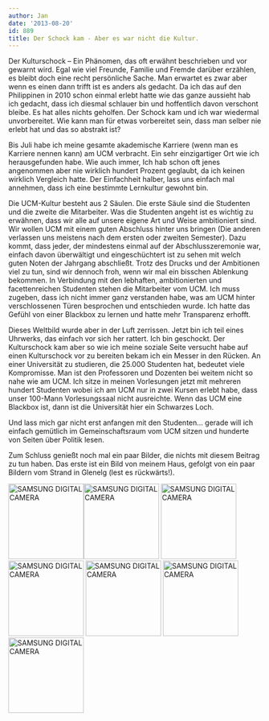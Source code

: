 ```yaml
---
author: Jan
date: '2013-08-20'
id: 889
title: Der Schock kam - Aber es war nicht die Kultur.
---
```


Der Kulturschock &#8211; Ein Phänomen, das oft erwähnt beschrieben und vor gewarnt wird. Egal wie viel Freunde, Familie und Fremde darüber erzählen, es bleibt doch eine recht persönliche Sache. Man erwartet es zwar aber wenn es einen dann trifft ist es anders als gedacht. Da ich das auf den Philippinen in 2010 schon einmal erlebt hatte wie das ganze aussieht hab ich gedacht, dass ich diesmal schlauer bin und hoffentlich davon verschont bleibe. Es hat alles nichts geholfen. Der Schock kam und ich war wiedermal unvorbereitet. Wie kann man für etwas vorbereitet sein, dass man selber nie erlebt hat und das so abstrakt ist?

Bis Juli habe ich meine gesamte akademische Karriere (wenn man es Karriere nennen kann) am UCM verbracht. Ein sehr einzigartiger Ort wie ich herausgefunden habe. Wie auch immer, Ich hab schon oft jenes angenommen aber nie wirklich hundert Prozent geglaubt, da ich keinen wirklich Vergleich hatte. Der Einfachheit halber, lass uns einfach mal annehmen, dass ich eine bestimmte Lernkultur gewohnt bin.

Die UCM-Kultur besteht aus 2 Säulen. Die erste Säule sind die Studenten und die zweite die Mitarbeiter. Was die Studenten angeht ist es wichtig zu erwähnen, dass wir alle auf unsere eigene Art und Weise ambitioniert sind. Wir wollen UCM mit einem guten Abschluss hinter uns bringen (Die anderen verlassen uns meistens nach dem ersten oder zweiten Semester). Dazu kommt, dass jeder, der mindestens einmal auf der Abschlusszeremonie war, einfach davon überwältigt und eingeschüchtert ist zu sehen mit welch guten Noten der Jahrgang abschließt. Trotz des Drucks und der Ambitionen viel zu tun, sind wir dennoch froh, wenn wir mal ein bisschen Ablenkung bekommen. In Verbindung mit den lebhaften, ambitionierten und facettenreichen Studenten stehen die Mitarbeiter vom UCM. Ich muss zugeben, dass ich nicht immer ganz verstanden habe, was am UCM hinter verschlossenen Türen besprochen und entschieden wurde. Ich hatte das Gefühl von einer Blackbox zu lernen und hatte mehr Transparenz erhofft.

Dieses Weltbild wurde aber in der Luft zerrissen. Jetzt bin ich teil eines Uhrwerks, das einfach vor sich her rattert. Ich bin geschockt. Der Kulturschock kam aber so wie ich meine soziale Seite versucht habe auf einen Kulturschock vor zu bereiten bekam ich ein Messer in den Rücken. An einer Universität zu studieren, die 25.000 Studenten hat, bedeutet viele Kompromisse. Man ist den Professoren und Dozenten bei weitem nicht so nahe wie am UCM. Ich sitze in meinen Vorlesungen jetzt mit mehreren hundert Studenten wobei ich am UCM nur in zwei Kursen erlebt habe, dass unser 100-Mann Vorlesungssaal nicht ausreichte. Wenn das UCM eine Blackbox ist, dann ist die Universität hier ein Schwarzes Loch.

Und lass mich gar nicht erst anfangen mit den Studenten&#8230; gerade will ich einfach gemütlich im Gemeinschaftsraum vom UCM sitzen und hunderte von Seiten über Politik lesen.

Zum Schluss genießt noch mal ein paar Bilder, die nichts mit diesem Beitrag zu tun haben. Das erste ist ein Bild von meinem Haus, gefolgt von ein paar Bildern vom Strand in Glenelg (lest es rückwärts!).

[<img alt="SAMSUNG DIGITAL CAMERA" src="https://jan-steinke.de/wordpress/wp-content/uploads/2013/08/SAM_5268-150x150.jpg" width="150" height="150" />](https://jan-steinke.de/wordpress/wp-content/uploads/2013/08/SAM_5268.jpg)[<img alt="SAMSUNG DIGITAL CAMERA" src="https://jan-steinke.de/wordpress/wp-content/uploads/2013/08/SAM_5211-150x150.jpg" width="150" height="150" />](https://jan-steinke.de/wordpress/wp-content/uploads/2013/08/SAM_5211.jpg) [<img alt="SAMSUNG DIGITAL CAMERA" src="https://jan-steinke.de/wordpress/wp-content/uploads/2013/08/SAM_5217-150x150.jpg" width="150" height="150" />](https://jan-steinke.de/wordpress/wp-content/uploads/2013/08/SAM_5217.jpg) [<img alt="SAMSUNG DIGITAL CAMERA" src="https://jan-steinke.de/wordpress/wp-content/uploads/2013/08/SAM_5235-150x150.jpg" width="150" height="150" />](https://jan-steinke.de/wordpress/wp-content/uploads/2013/08/SAM_5235.jpg) [<img alt="SAMSUNG DIGITAL CAMERA" src="https://jan-steinke.de/wordpress/wp-content/uploads/2013/08/SAM_5237-150x150.jpg" width="150" height="150" />](https://jan-steinke.de/wordpress/wp-content/uploads/2013/08/SAM_5237.jpg) [<img alt="SAMSUNG DIGITAL CAMERA" src="https://jan-steinke.de/wordpress/wp-content/uploads/2013/08/SAM_5239-150x150.jpg" width="150" height="150" />](https://jan-steinke.de/wordpress/wp-content/uploads/2013/08/SAM_5239.jpg) [<img alt="SAMSUNG DIGITAL CAMERA" src="https://jan-steinke.de/wordpress/wp-content/uploads/2013/08/SAM_5258-150x150.jpg" width="150" height="150" />](https://jan-steinke.de/wordpress/wp-content/uploads/2013/08/SAM_5258.jpg)
